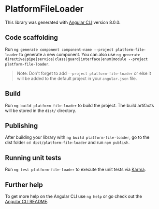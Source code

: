 # PlatformFileLoader

This library was generated with [Angular CLI](https://github.com/angular/angular-cli) version 8.0.0.

## Code scaffolding

Run `ng generate component component-name --project platform-file-loader` to generate a new component. You can also use `ng generate directive|pipe|service|class|guard|interface|enum|module --project platform-file-loader`.
> Note: Don't forget to add `--project platform-file-loader` or else it will be added to the default project in your `angular.json` file. 

## Build

Run `ng build platform-file-loader` to build the project. The build artifacts will be stored in the `dist/` directory.

## Publishing

After building your library with `ng build platform-file-loader`, go to the dist folder `cd dist/platform-file-loader` and run `npm publish`.

## Running unit tests

Run `ng test platform-file-loader` to execute the unit tests via [Karma](https://karma-runner.github.io).

## Further help

To get more help on the Angular CLI use `ng help` or go check out the [Angular CLI README](https://github.com/angular/angular-cli/blob/master/README.md).

